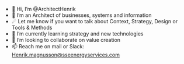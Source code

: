 - 👋 Hi, I’m @ArchitectHenrik
- 👀 I’m an Architect of businesses, systems and information
- ☄ Let me know if you want to talk about Context, Strategy, Design or Tools & Methods
- 🌱 I’m currently learning strategy and new technologies
- 💞️ I’m looking to collaborate on value creation
- 📫 Reach me on mail or Slack: Henrik.magnusson@sseenergyservices.com

<!---
ArchitectHenrik/ArchitectHenrik is a ✨ special ✨ repository because its `README.md` (this file) appears on your GitHub profile.
You can click the Preview link to take a look at your changes.
--->
